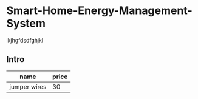 # Smart-Home-Energy-Management-System




lkjhgfdsdfghjkl
  ## Intro
|name|price|
|----|-----|
|jumper wires|30|
